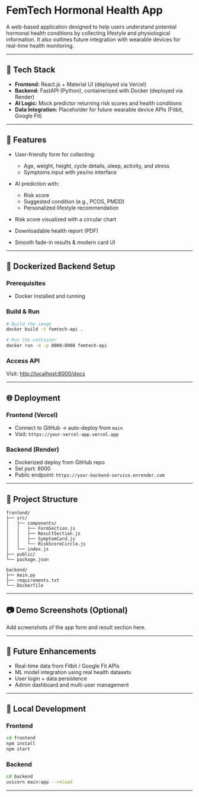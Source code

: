 # FemTech Hormonal Health App

A web-based application designed to help users understand potential hormonal health conditions by collecting lifestyle and physiological information. It also outlines future integration with wearable devices for real-time health monitoring.

---

## 🔧 Tech Stack

* **Frontend:** React.js + Material UI (deployed via Vercel)
* **Backend:** FastAPI (Python), containerized with Docker (deployed via Render)
* **AI Logic:** Mock predictor returning risk scores and health conditions
* **Data Integration:** Placeholder for future wearable device APIs (Fitbit, Google Fit)

---

## 🚀 Features

* User-friendly form for collecting:

  * Age, weight, height, cycle details, sleep, activity, and stress
  * Symptoms input with yes/no interface
* AI prediction with:

  * Risk score
  * Suggested condition (e.g., PCOS, PMDD)
  * Personalized lifestyle recommendation
* Risk score visualized with a circular chart
* Downloadable health report (PDF)
* Smooth fade-in results & modern card UI

---

## 🐳 Dockerized Backend Setup

### Prerequisites

* Docker installed and running

### Build & Run

```bash
# Build the image
docker build -t femtech-api .

# Run the container
docker run -d -p 8000:8000 femtech-api
```

### Access API

Visit: [http://localhost:8000/docs](http://localhost:8000/docs)

---

## 🌐 Deployment

### Frontend (Vercel)

* Connect to GitHub → auto-deploy from `main`
* Visit: `https://your-vercel-app.vercel.app`

### Backend (Render)

* Dockerized deploy from GitHub repo
* Set port: 8000
* Public endpoint: `https://your-backend-service.onrender.com`

---

## 📁 Project Structure

```
frontend/
├── src/
│   ├── components/
│   │   ├── FormSection.js
│   │   ├── ResultSection.js
│   │   ├── SymptomCard.js
│   │   └── RiskScoreCircle.js
│   └── index.js
├── public/
└── package.json

backend/
├── main.py
├── requirements.txt
└── Dockerfile
```

---

## 📷 Demo Screenshots (Optional)

Add screenshots of the app form and result section here.

---

## 📡 Future Enhancements

* Real-time data from Fitbit / Google Fit APIs
* ML model integration using real health datasets
* User login + data persistence
* Admin dashboard and multi-user management

---

## 🧪 Local Development

### Frontend

```bash
cd frontend
npm install
npm start
```

### Backend

```bash
cd backend
uvicorn main:app --reload
```

---
